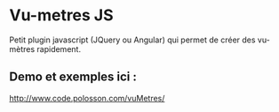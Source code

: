 # Vu-metres JS
Petit plugin javascript (JQuery ou Angular) qui permet de créer des vu-mètres rapidement.

## Demo et exemples ici :
http://www.code.polosson.com/vuMetres/

